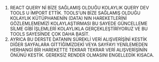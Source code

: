 1. REACT QUERY Nİ BİZE SAĞLAMIŞ OLDUĞU KOLAYLIK QUERY DEV TOOLS U İMPORT ETTİK. TOOLS'UN BİZE SAĞLAMIŞ OLDUĞU KOLAYLIK KÜTÜPHANENİN (DATA) NIN HAREKETLERİNİ GÖZLEMLEMEMİZİ KOLAYLAŞTIRMASI BU SAYEDE GÜNCELLEME SİLME GİBİ İŞLEMLERİ KOLAYLIKLA GERÇEKLEŞTİRİYORUZ VE BU TOOLS SAYESİNDE ÇOK DAHA BASİT. 
2. AYRICA BU DERSTE DATANIN SÜREKLİ VERİ ALIŞVERİŞİNİ KESTİK DİĞER SAYFALARA GİTTİĞİMİZDEKİ VEYA SAYFAYI YENİLEMEDEN HERHANGİ BİR HAREKETTE TEKRAR TEKRAR VERİ ALIŞVERİŞİNİN
ÖNÜNÜ KESTİK. GEREKSİZ RENDER OLMASINI ENGELLEDİK KISACA. 
